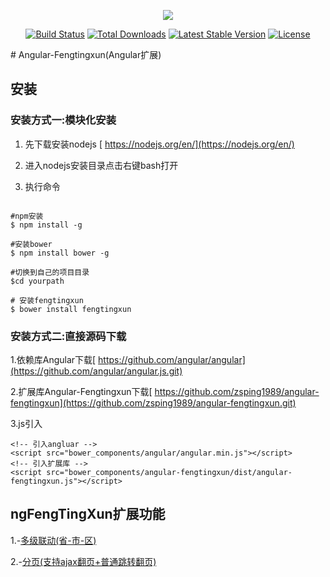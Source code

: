 <p align="center">
<a href="https://data.ftxjoy.com/home/auth/login">
<img src="https://www.ftxjoy.com/images/logo.png">
</a>
</p>

<p align="center">
<a href="#"><img src="https://travis-ci.org/laravel/framework.svg" alt="Build Status"></a>
<a href="#"><img src="https://poser.pugx.org/laravel/framework/d/total.svg" alt="Total Downloads"></a>
<a href="#"><img src="https://poser.pugx.org/laravel/framework/v/stable.svg" alt="Latest Stable Version"></a>
<a href="#"><img src="https://poser.pugx.org/laravel/framework/license.svg" alt="License"></a>
</p>
# Angular-Fengtingxun(Angular扩展)

## 安装

### 安装方式一:模块化安装

1. 先下载安装nodejs [ https://nodejs.org/en/](https://nodejs.org/en/)

2. 进入nodejs安装目录点击右键bash打开

3. 执行命令

```

#npm安装
$ npm install -g

#安装bower
$ npm install bower -g

#切换到自己的项目目录
$cd yourpath

# 安装fengtingxun
$ bower install fengtingxun

```

### 安装方式二:直接源码下载

1.依赖库Angular下载[ https://github.com/angular/angular](https://github.com/angular/angular.js.git)

2.扩展库Angular-Fengtingxun下载[ https://github.com/zsping1989/angular-fengtingxun](https://github.com/zsping1989/angular-fengtingxun.git)

3.js引入

```
<!-- 引入angluar -->
<script src="bower_components/angular/angular.min.js"></script>
<!-- 引入扩展库 -->
<script src="bower_components/angular-fengtingxun/dist/angular-fengtingxun.js"></script>

```

## ngFengTingXun扩展功能

1.-[多级联动(省-市-区)](./wiki/directives/multilevel-move.md)

2.-[分页(支持ajax翻页+普通跳转翻页)](./wiki/directives/paginate.md)

